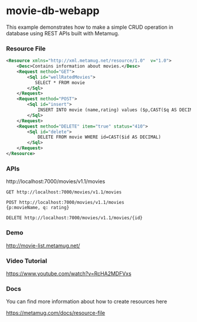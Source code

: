 # movie-db-webapp

This example demonstrates how to make a simple CRUD operation in database using REST APIs built with Metamug.

### Resource File
```xml
<Resource xmlns="http://xml.metamug.net/resource/1.0"  v="1.0">
    <Desc>Contains information about movies.</Desc>
    <Request method="GET">
        <Sql id="wellRatedMovies">
           SELECT * FROM movie 
        </Sql>        
    </Request>
    <Request method="POST">
        <Sql id="insert">
            INSERT INTO movie (name,rating) values ($p,CAST($q AS DECIMAL))
        </Sql>
    </Request>
    <Request method="DELETE" item="true" status="410">
        <Sql id="delete">
            DELETE FROM movie WHERE id=CAST($id AS DECIMAL)
        </Sql>
    </Request>
</Resource>
```
### APIs

http://localhost:7000/movies/v1.1/movies

```
GET http://localhost:7000/movies/v1.1/movies

POST http://localhost:7000/movies/v1.1/movies
{p:movieName, q: rating}

DELETE http://localhost:7000/movies/v1.1/movies/{id}
```

### Demo

http://movie-list.metamug.net/

### Video Tutorial

https://www.youtube.com/watch?v=RcHA2MDFVxs

### Docs 

You can find more information about how to create resources here

https://metamug.com/docs/resource-file

